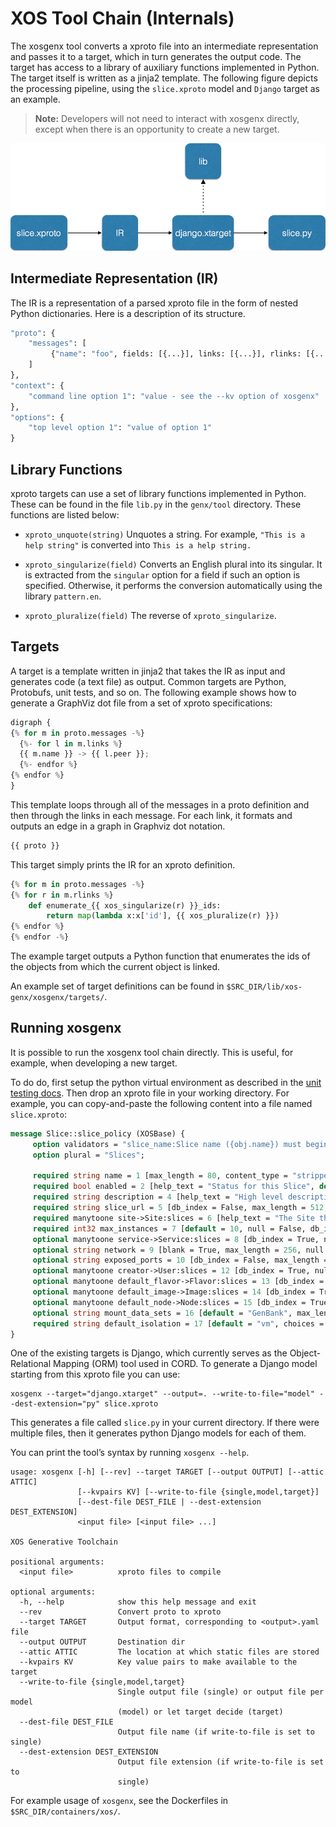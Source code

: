 # XOS Tool Chain (Internals)

The xosgenx tool converts a xproto file into an intermediate representation and
passes it to a target, which in turn generates the output code. The target has
access to a library of auxiliary functions implemented in Python. The target
itself is written as a jinja2 template. The following figure depicts the
processing pipeline, using the `slice.xproto` model and `Django`
target as an example.

> **Note:** Developers will not need to interact with xosgenx
> directly, except when there is an opportunity to create a new target.

![xosgenx toolchain](toolchain.png)

## Intermediate Representation (IR)

The IR is a representation of a parsed xproto file in the form of nested Python
dictionaries. Here is a description of its structure.

```protobuf
"proto": {
    "messages": [
         {"name": "foo", fields: [{...}], links: [{...}], rlinks: [{...}], options: [{...}]}
    ]
},
"context": {
    "command line option 1": "value - see the --kv option of xosgenx"
},
"options": {
    "top level option 1": "value of option 1"
}
```

## Library Functions

xproto targets can use a set of library functions implemented in Python. These
can be found in the file `lib.py` in the `genx/tool` directory. These functions
are listed below:

* `xproto_unquote(string)` Unquotes a string. For example, `"This is a help
  string"` is converted into `This is a help string.`

* `xproto_singularize(field)` Converts an English plural into its singular. It
  is extracted from the `singular` option for a field if such an option is
  specified. Otherwise, it performs the conversion automatically using the
  library `pattern.en`.

* `xproto_pluralize(field)` The reverse of `xproto_singularize`.

## Targets

A target is a template written in jinja2 that takes the IR as input and
generates code (a text file) as output. Common targets are Python, Protobufs,
unit tests, and so on. The following example shows how to generate a
GraphViz dot file from a set of xproto specifications:

```python
digraph {
{% for m in proto.messages -%}
  {%- for l in m.links %}
  {{ m.name }} -> {{ l.peer }};
  {%- endfor %}
{% endfor %}
}
```

This template loops through all of the messages in a proto definition and then
through the links in each message. For each link, it formats and outputs an
edge in a graph in Graphviz dot notation.

```python
{{ proto }}
```

This target simply prints the IR for an xproto definition.

```python
{% for m in proto.messages -%}
{% for r in m.rlinks %}
    def enumerate_{{ xos_singularize(r) }}_ids:
        return map(lambda x:x['id'], {{ xos_pluralize(r) }})
{% endfor %}
{% endfor -%}
```

The example target outputs a Python function that enumerates the ids of the
objects from which the current object is linked.

An example set of target definitions can be found in
`$SRC_DIR/lib/xos-genx/xosgenx/targets/`.

## Running xosgenx

It is possible to run the xosgenx tool chain directly. This is useful, for
example, when developing a new target.

To do do, first setup the python virtual environment as described in the [unit
testing docs](unittest.md). Then drop an xproto file in your working directory.
For example, you can copy-and-paste the following content into a file named
`slice.xproto`:

```protobuf
message Slice::slice_policy (XOSBase) {
     option validators = "slice_name:Slice name ({obj.name}) must begin with site login_base ({ obj.site.login_base}), slice_name_length_and_no_spaces:Slice name too short or contains spaces, slice_has_creator:Slice has no creator";
     option plural = "Slices";

     required string name = 1 [max_length = 80, content_type = "stripped", blank = False, help_text = "The Name of the Slice", null = False, db_index = False];
     required bool enabled = 2 [help_text = "Status for this Slice", default = True, null = False, db_index = False, blank = True];
     required string description = 4 [help_text = "High level description of the slice and expected activities", max_length = 1024, null = False, db_index = False, blank = True, text = True];
     required string slice_url = 5 [db_index = False, max_length = 512, null = False, content_type = "url", blank = True];
     required manytoone site->Site:slices = 6 [help_text = "The Site this Slice belongs to", null = False, db_index = True, blank = False];
     required int32 max_instances = 7 [default = 10, null = False, db_index = False, blank = False];
     optional manytoone service->Service:slices = 8 [db_index = True, null = True, blank = True];
     optional string network = 9 [blank = True, max_length = 256, null = True, db_index = False, choices = "((None, 'Default'), ('host', 'Host'), ('bridged', 'Bridged'), ('noauto', 'No Automatic Networks'))"];
     optional string exposed_ports = 10 [db_index = False, max_length = 256, null = True, blank = True];
     optional manytoone creator->User:slices = 12 [db_index = True, null = True, blank = True];
     optional manytoone default_flavor->Flavor:slices = 13 [db_index = True, null = True, blank = True];
     optional manytoone default_image->Image:slices = 14 [db_index = True, null = True, blank = True];
     optional manytoone default_node->Node:slices = 15 [db_index = True, null = True, blank = True];
     optional string mount_data_sets = 16 [default = "GenBank", max_length = 256, content_type = "stripped", blank = True, null = True, db_index = False];
     required string default_isolation = 17 [default = "vm", choices = "(('vm', 'Virtual Machine'), ('container', 'Container'), ('container_vm', 'Container In VM'))", max_length = 30, blank = False, null = False, db_index = False];
}
```

One of the existing targets is Django, which currently serves as the
Object-Relational Mapping (ORM) tool used in CORD. To generate a Django model
starting from this xproto file you can use:

```shell
xosgenx --target="django.xtarget" --output=. --write-to-file="model" --dest-extension="py" slice.xproto
```

This generates a file called `slice.py` in your current directory. If there
were multiple files, then it generates python Django models for each of them.

You can print the tool’s syntax by running `xosgenx --help`.

```shell
usage: xosgenx [-h] [--rev] --target TARGET [--output OUTPUT] [--attic ATTIC]
               [--kvpairs KV] [--write-to-file {single,model,target}]
               [--dest-file DEST_FILE | --dest-extension DEST_EXTENSION]
               <input file> [<input file> ...]

XOS Generative Toolchain

positional arguments:
  <input file>          xproto files to compile

optional arguments:
  -h, --help            show this help message and exit
  --rev                 Convert proto to xproto
  --target TARGET       Output format, corresponding to <output>.yaml file
  --output OUTPUT       Destination dir
  --attic ATTIC         The location at which static files are stored
  --kvpairs KV          Key value pairs to make available to the target
  --write-to-file {single,model,target}
                        Single output file (single) or output file per model
                        (model) or let target decide (target)
  --dest-file DEST_FILE
                        Output file name (if write-to-file is set to single)
  --dest-extension DEST_EXTENSION
                        Output file extension (if write-to-file is set to
                        single)
```

For example usage of `xosgenx`, see the Dockerfiles in
`$SRC_DIR/containers/xos/`.
